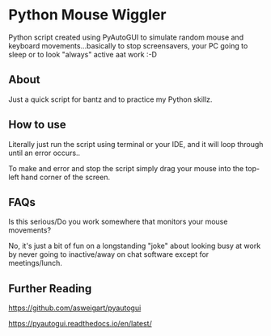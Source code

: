 # Python Mouse Wiggler
Python script created using PyAutoGUI to simulate random mouse and keyboard movements...basically to stop screensavers, your PC going to sleep or to look "always" active aat work :-D

## About

Just a quick script for bantz and to practice my Python skillz.

## How to use

Literally just run the script using terminal or your IDE, and it will loop through until an error occurs..

To make and error and stop the script simply drag your mouse into the top-left hand corner of the screen.

## FAQs
Is this serious/Do you work somewhere that monitors your mouse movements?

No, it's just a bit of fun on a longstanding "joke" about looking busy at work by never going to inactive/away on chat software except for meetings/lunch.

## Further Reading

https://github.com/asweigart/pyautogui 

https://pyautogui.readthedocs.io/en/latest/



